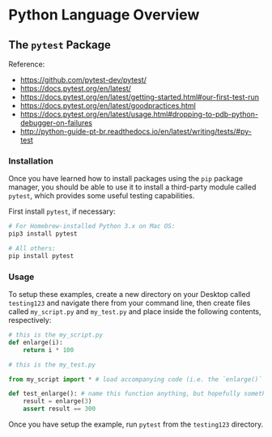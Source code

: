 # Python Language Overview

## The `pytest` Package

Reference:

  + https://github.com/pytest-dev/pytest/
  + https://docs.pytest.org/en/latest/
  + https://docs.pytest.org/en/latest/getting-started.html#our-first-test-run
  + https://docs.pytest.org/en/latest/goodpractices.html
  + https://docs.pytest.org/en/latest/usage.html#dropping-to-pdb-python-debugger-on-failures
  + http://python-guide-pt-br.readthedocs.io/en/latest/writing/tests/#py-test


### Installation

Once you have learned how to install packages using the `pip` package manager, you should be able to use it to install a third-party module called `pytest`, which provides some useful testing capabilities.

First install `pytest`, if necessary:

```` sh
# For Homebrew-installed Python 3.x on Mac OS:
pip3 install pytest

# All others:
pip install pytest
````

### Usage

To setup these examples, create a new directory on your Desktop called `testing123` and navigate there from your command line, then create files called `my_script.py` and `my_test.py` and place inside the following contents, respectively:

```python
# this is the my_script.py
def enlarge(i):
    return i * 100
```

```python
# this is the my_test.py

from my_script import * # load accompanying code (i.e. the `enlarge()` function to avoid NameError: name 'enlarge' is not defined

def test_enlarge(): # name this function anything, but hopefully something corresponding to the function it is testing
    result = enlarge(3)
    assert result == 300
```

Once you have setup the example, run `pytest` from the `testing123` directory.
